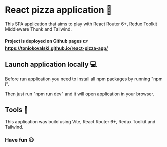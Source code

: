 # React pizza application 🍕

This SPA application that aims to play with React Router 6+, Redux Toolkit Middleware Thunk and Tailwind.

#### Project is deployed on Github pages 👉 https://toniokovalski.github.io/react-pizza-app/

## Launch application locally 💻

Before run application you need to install all npm packages by running "npm i".

Then just run "npm run dev" and it will open application in your browser.

## Tools 🧰

This application was build using Vite, React Router 6+,
Redux Toolkit and Tailwind.

### Have fun 😉
